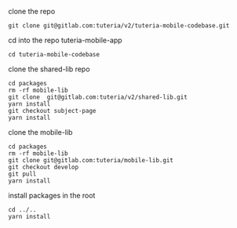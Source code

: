 clone the repo

```
git clone git@gitlab.com:tuteria/v2/tuteria-mobile-codebase.git
```

cd into the repo tuteria-mobile-app

```
cd tuteria-mobile-codebase
```

clone the shared-lib repo

```
cd packages
rm -rf mobile-lib
git clone  git@gitlab.com:tuteria/v2/shared-lib.git
yarn install
git checkout subject-page
yarn install

```

clone the mobile-lib

```
cd packages
rm -rf mobile-lib
git clone git@gitlab.com:tuteria/mobile-lib.git
git checkout develop
git pull
yarn install
```

install packages in the root

```
cd ../..
yarn install

```
